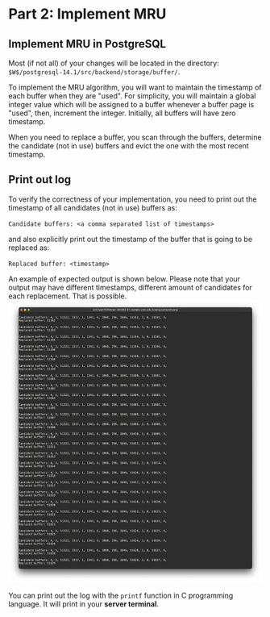 # Part 2: Implement MRU

## Implement MRU in PostgreSQL
Most (if not all) of your changes will be located in the directory: `$W$/postgresql-14.1/src/backend/storage/buffer/`. 

To implement the MRU algorithm, you will want to maintain the timestamp of each buffer when they are "used". For simplicity, you will maintain a global integer value which will be assigned to a buffer whenever a buffer page is "used", then, increment the integer. Initially, all buffers will have zero timestamp.

When you need to replace a buffer, you scan through the buffers, determine the candidate (not in use) buffers and evict the one with the most recent timestamp. 

## Print out log
To verify the correctness of your implementation, you need to print out the timestamp of all candidates (not in use) buffers as: 

`Candidate buffers: <a comma separated list of timestamps>`

and also explicitly print out the timestamp of the buffer that is going to be replaced as:

`Replaced buffer: <timestamp>`

An example of expected output is shown below. Please note that your output may have different timestamps, different amount of candidates for each replacement. That is possible. 
![mru](./figure/mru.png)

You can print out the log with the `printf` function in C programming language. It will print in your **server terminal**. 